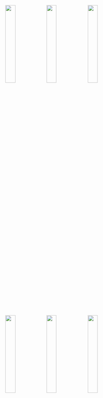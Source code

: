 <img width="25%" src="https://user-images.githubusercontent.com/31420144/99969612-530f7680-2dcd-11eb-9e1d-30aad4315600.png"></img> 
<img width="25%" src="https://user-images.githubusercontent.com/31420144/99969625-560a6700-2dcd-11eb-9048-23f9766b81d2.png"></img> 
<img width="25%" src="https://user-images.githubusercontent.com/31420144/99969633-59055780-2dcd-11eb-860b-6f092eb4903c.png"></img> 
<img width="25%" src="https://user-images.githubusercontent.com/31420144/99969648-5e62a200-2dcd-11eb-8ebe-48c4933118be.png"></img> 
<img width="25%" src="https://user-images.githubusercontent.com/31420144/99969666-628ebf80-2dcd-11eb-8781-d57bd2426b35.png"></img> 
<img width="25%" src="https://user-images.githubusercontent.com/31420144/99969688-691d3700-2dcd-11eb-99e6-e21d84a53734.png"></img>
